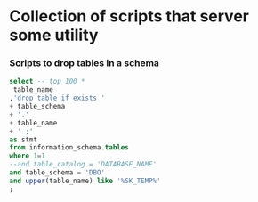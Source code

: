 # Collection of scripts that server some utility

### Scripts to drop tables in a schema
```sql
select -- top 100 *
 table_name
,'drop table if exists ' 
+ table_schema 
+ '.' 
+ table_name 
+ ' ;' 
as stmt
from information_schema.tables
where 1=1
--and table_catalog = 'DATABASE_NAME'
and table_schema = 'DBO'
and upper(table_name) like '%SK_TEMP%'
;
```
